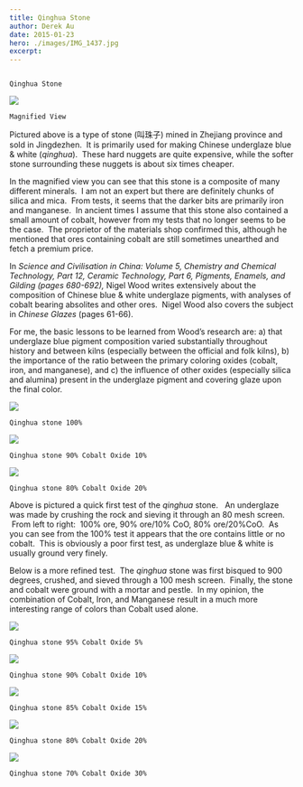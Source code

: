 ```yaml
---
title: Qinghua Stone
author: Derek Au
date: 2015-01-23
hero: ./images/IMG_1437.jpg
excerpt: 
---
```


![]()
    
    Qinghua Stone
    
![](./images/Screen-Shot-2015-11-05-at-4.21.44-PM-copy.jpg)
    
    Magnified View
    

Pictured above is a type of stone (叫珠子) mined in Zhejiang province and sold in Jingdezhen.  It is primarily used for making Chinese underglaze blue & white (_qinghua_).  These hard nuggets are quite expensive, while the softer stone surrounding these nuggets is about six times cheaper.

In the magnified view you can see that this stone is a composite of many different minerals.  I am not an expert but there are definitely chunks of silica and mica.  From tests, it seems that the darker bits are primarily iron and manganese.  In ancient times I assume that this stone also contained a small amount of cobalt, however from my tests that no longer seems to be the case.  The proprietor of the materials shop confirmed this, although he mentioned that ores containing cobalt are still sometimes unearthed and fetch a premium price.

In _Science and Civilisation in China: Volume 5, Chemistry and Chemical Technology, Part 12, Ceramic Technology, Part 6, Pigments, Enamels, and Gilding (pages 680-692),_ Nigel Wood writes extensively about the composition of Chinese blue & white underglaze pigments, with analyses of cobalt bearing absolites and other ores.  Nigel Wood also covers the subject in _Chinese Glazes_ (pages 61-66).

For me, the basic lessons to be learned from Wood’s research are: a) that underglaze blue pigment composition varied substantially throughout history and between kilns (especially between the official and folk kilns), b) the importance of the ratio between the primary coloring oxides (cobalt, iron, and manganese), and c) the influence of other oxides (especially silica and alumina) present in the underglaze pigment and covering glaze upon the final color.

![](./images/IMG_0123-QH-Stone-100.jpg)
    
    Qinghua stone 100%
    
![](./images/IMG_0124-QH-Stone-90-CoO-10.jpg)
    
    Qinghua stone 90% Cobalt Oxide 10%
    
![](./images/IMG_0125-QH-Stone-80-CoO-20.jpg)
    
    Qinghua stone 80% Cobalt Oxide 20%
    

Above is pictured a quick first test of the _qinghua_ stone.   An underglaze was made by crushing the rock and sieving it through an 80 mesh screen.  From left to right:  100% ore, 90% ore/10% CoO, 80% ore/20%CoO.  As you can see from the 100% test it appears that the ore contains little or no cobalt.  This is obviously a poor first test, as underglaze blue & white is usually ground very finely.

Below is a more refined test.  The _qinghua_ stone was first bisqued to 900 degrees, crushed, and sieved through a 100 mesh screen.  Finally, the stone and cobalt were ground with a mortar and pestle.  In my opinion, the combination of Cobalt, Iron, and Manganese result in a much more interesting range of colors than Cobalt used alone.

![](./images/DSCF8624_JZ120.95_CoO.5_WEB1800.jpg)
    
    Qinghua stone 95% Cobalt Oxide 5%
    
![](./images/DSCF8626_JZ120.90_CoO.10_WEB1800.jpg)
    
    Qinghua stone 90% Cobalt Oxide 10%
    
![](./images/DSCF8628_JZ120.85_CoO.15_WEB1800.jpg)
    
    Qinghua stone 85% Cobalt Oxide 15%
    
![](./images/DSCF8630_JZ120.80_CoO.20_WEB1800.jpg)
    
    Qinghua stone 80% Cobalt Oxide 20%
    
![](./images/DSCF8632_JZ120.70_CoO.30_WEB1800.jpg)
    
    Qinghua stone 70% Cobalt Oxide 30%
